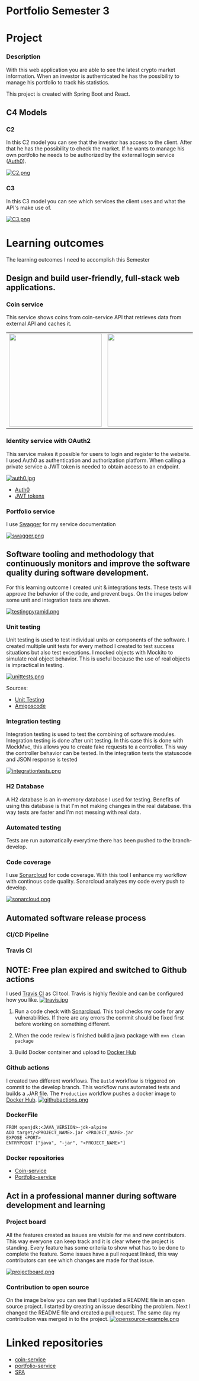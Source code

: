 # Portfolio Semester 3

# Project

### Description
With this web application you are able to see the latest crypto market information. When an investor is authenticated he has the possibility to manage his portfolio to track his statistics.

This project is created with Spring Boot and React.

## C4 Models

### C2
In this C2 model you can see that the investor has access to the client. After that he has the possibility to check the market. If he wants to manage his own portfolio he needs to be authorized by the external login service ([Auth0](https://auth0.com/)).

[![C2.png](https://i.postimg.cc/c1zQgngn/C2.png)](https://postimg.cc/SjWXHjGS)
### C3
In this C3 model you can see which services the client uses and what the API's make use of.

[![C3.png](https://i.postimg.cc/NfrR1jmP/C3.png)](https://postimg.cc/tYp1byrh)
# Learning outcomes
The learning outcomes I need to accomplish this Semester

## Design and build user-friendly, full-stack web applications.
### Coin service
This service shows coins from coin-service API that retrieves data from external API and caches it.
<table>
  <tr>
    <td><image src="https://i.postimg.cc/7hCSPRqd/endpoint-coins.jpg" height=250/></td>
    <td><image src="https://i.postimg.cc/85qtmZ6M/Home.jpg" height=250 width=450/></td>
  </tr>
  </table>
  
### Identity service with OAuth2
This service makes it possible for users to login and register to the website. I used Auth0 as authentication and authorization platform.
When calling a private service a JWT token is needed to obtain access to an endpoint.

[![auth0.jpg](https://i.postimg.cc/C5wbKw4d/auth0.jpg)](https://postimg.cc/mz6PXfJG)

* [Auth0](https://auth0.com/)
* [JWT tokens](https://www.youtube.com/watch?v=soGRyl9ztjI)

### Portfolio service
I use [Swagger](https://swagger.io/) for my service documentation

[![swagger.png](https://i.postimg.cc/SK507b84/swagger.png)](https://postimg.cc/nsvwp50S)

## Software tooling and methodology that continuously monitors and improve the software quality during software development.
For this learning outcome I created unit & integrations tests. These tests will approve the behavior of the code, and prevent bugs. On the images below some unit and integration tests are shown.

[![testingpyramid.png](https://i.postimg.cc/vmSbhhLb/testingpyramid.png)](https://postimg.cc/XZFR7wzz)

### Unit testing
Unit testing is used to test individual units or components of the software. I created multiple unit tests for every method I created to test success situations but also test exceptions. I mocked objects with Mockito to simulate real object behavior. This is useful because the use of real objects is impractical in testing.

[![unittests.png](https://i.postimg.cc/BvT0GN4T/unittests.png)](https://postimg.cc/SXx566XR)

Sources:
* [Unit Testing](https://en.wikipedia.org/wiki/Unit_testing)
* [Amigoscode](https://www.youtube.com/watch?v=Geq60OVyBPg&t=4141s)

### Integration testing
Integration testing is used to test the combining of software modules. Integration testing is done after unit testing. In this case this is done with MockMvc, this allows you to create fake requests to a controller. This way the controller behavior can be tested. In the integration tests the statuscode and JSON response is tested

[![integrationtests.png](https://i.postimg.cc/d1nch17D/integrationtests.png)](https://postimg.cc/njsP5nGt)
### H2 Database
A H2 database is an in-memory database I used for testing. Benefits of using this database is that I'm not making changes in the real database. this way tests are faster and I'm not messing with real data.

### Automated testing
Tests are run automatically everytime there has been pushed to the branch-develop. 

### Code coverage
I use [Sonarcloud](https://sonarcloud.io/) for code coverage. With this tool I enhance my workflow with continous code quality. Sonarcloud analyzes my code every push to develop. 

[![sonarcloud.png](https://i.postimg.cc/1tpqsJ5x/sonarcloud.png)](https://postimg.cc/jwS5h67v)

## Automated software release process

### CI/CD Pipeline

### Travis CI
## NOTE: Free plan expired and switched to Github actions
I used [Travis CI](https://travis-ci.org/) as CI tool. Travis is highly flexible and can be configured how you like.
[![travis.jpg](https://i.postimg.cc/L5NW7pfc/travis.jpg)](https://postimg.cc/CnnJB9c7)

1. Run a code check with [Sonarcloud](https://sonarcloud.io/). This tool checks my code for any vulnerabilities. If there are any errors the commit should be fixed first before working on something different.

2. When the code review is finished build a java package with ```mvn clean package```

3. Build Docker container and upload to [Docker Hub](https://hub.docker.com/)

### Github actions
I created two different workflows. The <code>Build</code> workflow is triggered on commit to the develop branch. This workflow runs automated tests and builds a .JAR file. The <code>Production</code> workflow pushes a docker image to [Docker Hub](https://hub.docker.com/).
[![githubactions.png](https://i.postimg.cc/xCJbYt01/githubactions.png)](https://postimg.cc/Q9DMJg92)
### DockerFile
```
FROM openjdk:<JAVA_VERSION>-jdk-alpine
ADD target/<PROJECT_NAME>.jar <PROJECT_NAME>.jar
EXPOSE <PORT>
ENTRYPOINT ["java", "-jar", "<PROJECT_NAME>"]
```

### Docker repositories
* [Coin-service](https://hub.docker.com/repository/docker/dirkl1/cryptoboard-coin-service)
* [Portfolio-service](https://hub.docker.com/repository/docker/dirkl1/cryptoboard-portfolio-service)

## Act in a professional manner during software development and learning

### Project board
All the features created as issues are visible for me and new contributors. This way everyone can keep track and it is clear where the project is standing. Every feature has some criteria to show what has to be done to complete the feature. Some issues have a pull request linked, this way contributors can see which changes are made for that issue.

[![projectboard.png](https://i.postimg.cc/mZpP0Q35/projectboard.png)](https://postimg.cc/kD8MSRpQ)

### Contribution to open source
On the image below you can see that I updated a README file in an open source project. I started by creating an issue describing the problem. Next I changed the README file and created a pull request. The same day my contribution was merged in to the project.
[![opensource-example.png](https://i.postimg.cc/qgf1Dv8L/opensource-example.png)](https://postimg.cc/q6Lcz0Dh)


# Linked repositories
*  [coin-service](https://github.com/DirkLemmen/cryptoboard-coin-service)
*  [portfolio-service](https://github.com/DirkLemmen/cryptoboard-portfolio-service)
*  [SPA](https://github.com/DirkLemmen/CryptoBoardSPA)
